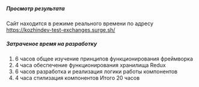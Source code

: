 ##### Просмотр результата

Сайт находится в режиме реального времени по адресу https://kozhindev-test-exchanges.surge.sh/

##### Затраченое время на разработку

1. 6 часов общее изучение принципов функционирования фреймворка
2. 4 часа обеспечение функционирования хранилища Redux
3. 6 часов разработка и реализация логики работы компонентов
4. 4 часа стилизация компонентов
   Итого 20 часов
